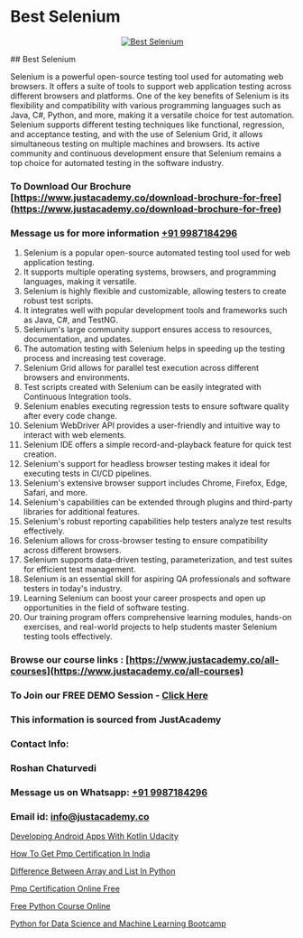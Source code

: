 # Best Selenium

<p align="center">
  <a href="https://justacademy.co/course-detail/selenium-training">
    <img src="https://justacademy.co/storage2/course_image/1676637863_course_image.webp" alt="Best Selenium">
  </a>
</p>
## Best Selenium

Selenium is a powerful open-source testing tool used for automating web browsers. It offers a suite of tools to support web application testing across different browsers and platforms. One of the key benefits of Selenium is its flexibility and compatibility with various programming languages such as Java, C#, Python, and more, making it a versatile choice for test automation. Selenium supports different testing techniques like functional, regression, and acceptance testing, and with the use of Selenium Grid, it allows simultaneous testing on multiple machines and browsers. Its active community and continuous development ensure that Selenium remains a top choice for automated testing in the software industry.
### To Download Our Brochure [https://www.justacademy.co/download-brochure-for-free](https://www.justacademy.co/download-brochure-for-free)
### Message us for more information [+91 9987184296](https://api.whatsapp.com/send?phone=919987184296)
1) Selenium is a popular open-source automated testing tool used for web application testing.
2) It supports multiple operating systems, browsers, and programming languages, making it versatile.
3) Selenium is highly flexible and customizable, allowing testers to create robust test scripts.
4) It integrates well with popular development tools and frameworks such as Java, C#, and TestNG.
5) Selenium's large community support ensures access to resources, documentation, and updates.
6) The automation testing with Selenium helps in speeding up the testing process and increasing test coverage.
7) Selenium Grid allows for parallel test execution across different browsers and environments.
8) Test scripts created with Selenium can be easily integrated with Continuous Integration tools.
9) Selenium enables executing regression tests to ensure software quality after every code change.
10) Selenium WebDriver API provides a user-friendly and intuitive way to interact with web elements.
11) Selenium IDE offers a simple record-and-playback feature for quick test creation.
12) Selenium's support for headless browser testing makes it ideal for executing tests in CI/CD pipelines.
13) Selenium's extensive browser support includes Chrome, Firefox, Edge, Safari, and more.
14) Selenium's capabilities can be extended through plugins and third-party libraries for additional features.
15) Selenium's robust reporting capabilities help testers analyze test results effectively.
16) Selenium allows for cross-browser testing to ensure compatibility across different browsers.
17) Selenium supports data-driven testing, parameterization, and test suites for efficient test management.
18) Selenium is an essential skill for aspiring QA professionals and software testers in today's industry.
19) Learning Selenium can boost your career prospects and open up opportunities in the field of software testing.
20) Our training program offers comprehensive learning modules, hands-on exercises, and real-world projects to help students master Selenium testing tools effectively.

### Browse our course links : [https://www.justacademy.co/all-courses](https://www.justacademy.co/all-courses) 
### To Join our FREE DEMO Session - [Click Here](https://www.justacademy.co/register-for-course-demo)


### This information is sourced from JustAcademy
### Contact Info:
### Roshan Chaturvedi
### Message us on Whatsapp: [+91 9987184296](https://api.whatsapp.com/send?phone=919987184296)
### Email id: [info@justacademy.co](mailto:info@justacademy.co)
                
[Developing Android Apps With Kotlin Udacity](https://www.linkedin.com/pulse/developing-android-apps-kotlin-udacity-justacademy-delhi-conmc/)

[How To Get Pmp Certification In India](https://www.linkedin.com/pulse/how-get-pmp-certification-india-justacademy-fqkqc?trackingId=%2Fdoj6w6%2FxSxyZ3FL3D917w%3D%3D&lipi=urn%3Ali%3Apage%3Ad_flagship3_company_admin%3BxUP8vDI1SK6JTwycAY2syQ%3D%3D)

[Difference Between Array and List In Python](https://medium.com/@mistersumit961/difference-between-array-and-list-in-python-2e56b4a5e977)

[Pmp Certification Online Free](https://medium.com/@justacademytraining/pmp-certification-online-free-4cefb86e244f)

[Free Python Course Online](https://justacademyin.github.io/justacademy/free-python-course-online)

[Python for Data Science and Machine Learning Bootcamp](https://justacademyin.github.io/justacademy/python-for-data-science-and-machine-learning-bootcamp)


